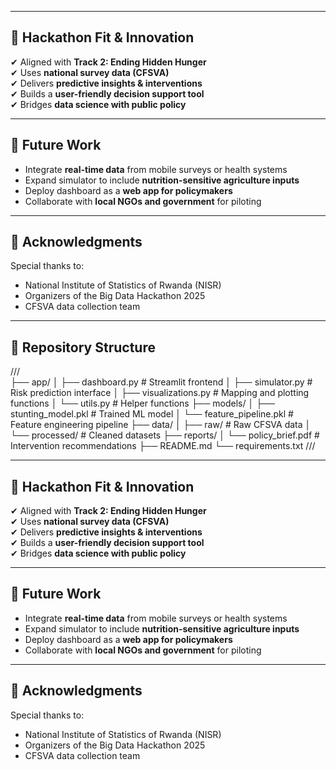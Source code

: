 
---

## 📢 Hackathon Fit & Innovation

✔ Aligned with **Track 2: Ending Hidden Hunger**  
✔ Uses **national survey data (CFSVA)**  
✔ Delivers **predictive insights & interventions**  
✔ Builds a **user-friendly decision support tool**  
✔ Bridges **data science with public policy**

---

## 🔮 Future Work

- Integrate **real-time data** from mobile surveys or health systems  
- Expand simulator to include **nutrition-sensitive agriculture inputs**  
- Deploy dashboard as a **web app for policymakers**  
- Collaborate with **local NGOs and government** for piloting  

---

## 🙌 Acknowledgments

Special thanks to:
- National Institute of Statistics of Rwanda (NISR)  
- Organizers of the Big Data Hackathon 2025  
- CFSVA data collection team
- ---

## 📂 Repository Structure
///  
├── app/
│ ├── dashboard.py # Streamlit frontend
│ ├── simulator.py # Risk prediction interface
│ ├── visualizations.py # Mapping and plotting functions
│ └── utils.py # Helper functions
├── models/
│ ├── stunting_model.pkl # Trained ML model
│ └── feature_pipeline.pkl # Feature engineering pipeline
├── data/
│ ├── raw/ # Raw CFSVA data
│ └── processed/ # Cleaned datasets
├── reports/
│ └── policy_brief.pdf # Intervention recommendations
├── README.md
└── requirements.txt
///

---

## 📢 Hackathon Fit & Innovation

✔ Aligned with **Track 2: Ending Hidden Hunger**  
✔ Uses **national survey data (CFSVA)**  
✔ Delivers **predictive insights & interventions**  
✔ Builds a **user-friendly decision support tool**  
✔ Bridges **data science with public policy**

---

## 🔮 Future Work

- Integrate **real-time data** from mobile surveys or health systems  
- Expand simulator to include **nutrition-sensitive agriculture inputs**  
- Deploy dashboard as a **web app for policymakers**  
- Collaborate with **local NGOs and government** for piloting  

---

## 🙌 Acknowledgments

Special thanks to:
- National Institute of Statistics of Rwanda (NISR)  
- Organizers of the Big Data Hackathon 2025  
- CFSVA data collection team  


